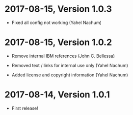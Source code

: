 2017-08-15, Version 1.0.3
=========================

 * Fixed all config not working (Yahel Nachum)


2017-08-15, Version 1.0.2
=========================

 * Remove internal IBM references (John C. Bellessa)

 * Removed text / links for internal use only (Yahel Nachum)

 * Added license and copyright information (Yahel Nachum)


2017-08-14, Version 1.0.1
=========================

 * First release!
